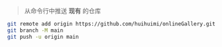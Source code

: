 > 从命令行中推送 **现有** 的仓库
```sh
git remote add origin https://github.com/huihuimi/onlineGallery.git
git branch -M main
git push -u origin main
```
